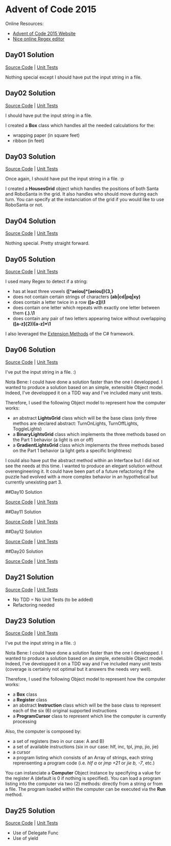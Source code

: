 # Advent of Code 2015

Online Resources:
- [Advent of Code 2015 Website][l1]
- [Nice online Regex editor][regex101]

## Day01 Solution

[Source Code][Day01SC] | 
[Unit Tests][Day01UT]

Nothing special except I should have put the input string in a file.

## Day02 Solution

[Source Code][Day02SC] | 
[Unit Tests][Day02UT]

I should have put the input string in a file.

I created a **Box** class which handles all the needed calculations for the:
- wrapping paper (in square feet)
- ribbon (in feet)

## Day03 Solution

[Source Code][Day03SC] | 
[Unit Tests][Day03UT]

Once again, I should have put the input string in a file. :p

I created a **HousesGrid** object which handles the positions of both Santa and RoboSanta in the grid. It also handles who should move during each turn.
You can specify at the instanciation of the grid if you would like to use RoboSanta or not.

## Day04 Solution

[Source Code][Day04SC] | 
[Unit Tests][Day04UT]

Nothing special. Pretty straight forward.

## Day05 Solution

[Source Code][Day05SC] | 
[Unit Tests][Day05UT]

I used many Regex to detect if a string:
- has at least three vowels **([^aeiou]*[aeiou]){3,}**
- does not contain certain strings of characters **(ab|cd|pq|xy)**
- does contain a letter twice in a row **([a-z])\1**
- does contain one letter which repeats with exactly one letter between them **(.).\1**
- does contain any pair of two letters appearing twice without overlapping **([a-z]{2})[a-z]*\1**

I also leveraged the [Extension Methods][l2] of the C# framework.

## Day06 Solution

[Source Code][Day06SC] | 
[Unit Tests][Day06UT]

I've put the input string in a file. :)

Nota Bene: I could have done a solution faster than the one I developped. I wanted to produce a solution based on an simple, extensible Object model.
Indeed, I've developped it on a TDD way and I've included many unit tests.

Therefore, I used the following Object model to represent how the computer works:
- an abstract **LightsGrid** class which will be the base class (only three methos are declared abstract: TurnOnLights, TurnOffLights, ToggleLights)
- a **BinaryLightsGrid** class which implements the three methods based on the Part 1 behavior (a light is on or off)
- a **GradientLightsGrid** class which implements the three methods based on the Part 1 behavior (a light gets a specific brightness)

I could also have put the abstract method within an Interface but I did not see the needs at this time. I wanted to produce an elegant solution without overengineering it. It could have been part of a future refactoring if the puzzle had evolved with a more complex behavior in an hypothetical but currently unexisting part 3.

##Day10 Solution

[Source Code][Day10SC] | 
[Unit Tests][Day10UT]

##Day11 Solution

[Source Code][Day11SC] | 
[Unit Tests][Day11UT]

##Day12 Solution

[Source Code][Day12SC] | 
[Unit Tests][Day12UT]

##Day20 Solution

[Source Code][Day20SC] | 
[Unit Tests][Day20UT]

## Day21 Solution

[Source Code][Day21SC] | 
[Unit Tests][Day21UT]

- No TDD = No Unit Tests (to be added)
- Refactoring needed

## Day23 Solution

[Source Code][Day23SC] | 
[Unit Tests][Day23UT]

I've put the input string in a file. :)

Nota Bene: I could have done a solution faster than the one I developped. I wanted to produce a solution based on an simple, extensible Object model.
Indeed, I've developped it on a TDD way and I've included many unit tests (coverage is certainly not optimal but it answers the needs very well).

Therefore, I used the following Object model to represent how the computer works:
- a **Box** class
- a **Register** class
- an abstract **Instruction** class which will be the base class to represent each of the six (6) original supported instructions
- a **ProgramCursor** class to represent which line the computer is currently processing

Also, the computer is composed by:
- a set of registers (two in our case: A and B)
- a set of available instructions (six in our case: hlf, inc, tpl, jmp, jio, jie)
- a cursor
- a program listing which consists of an Array of strings, each string reprensenting a program code (i.e. *hlf a* or *jmp +21* or *jie b, -7*, etc.)

You can instanciate a **Computer** Object instance by specifying a value for the register A (default is 0 if nothing is specified).
You can load a program listing into the computer via two (2) methods: directly from a string or from a file.
The program loaded within the computer can be executed via the **Run** method.

## Day25 Solution

[Source Code][Day25SC] | 
[Unit Tests][Day25UT]

- Use of Delegate Func
- Use of yield


[l1]:http://adventofcode.com/
[l2]:https://msdn.microsoft.com/en-CA/library/bb383977.aspx
[regex101]:https://regex101.com/

[Day01SC]:https://github.com/Elgolfin/adventofcode-2015/blob/master/Day01.cs
[Day02SC]:https://github.com/Elgolfin/adventofcode-2015/blob/master/Day02.cs
[Day03SC]:https://github.com/Elgolfin/adventofcode-2015/blob/master/Day03.cs
[Day04SC]:https://github.com/Elgolfin/adventofcode-2015/blob/master/Day04.cs
[Day05SC]:https://github.com/Elgolfin/adventofcode-2015/blob/master/Day05.cs
[Day06SC]:https://github.com/Elgolfin/adventofcode-2015/blob/master/Day06.cs

[Day10SC]:https://github.com/Elgolfin/adventofcode-2015/blob/master/Day10.cs
[Day11SC]:https://github.com/Elgolfin/adventofcode-2015/blob/master/Day11.cs
[Day12SC]:https://github.com/Elgolfin/adventofcode-2015/blob/master/Day12.cs

[Day20SC]:https://github.com/Elgolfin/adventofcode-2015/blob/master/Day20.cs
[Day21SC]:https://github.com/Elgolfin/adventofcode-2015/blob/master/Day21.cs
[Day23SC]:https://github.com/Elgolfin/adventofcode-2015/blob/master/Day23.cs
[Day25SC]:https://github.com/Elgolfin/adventofcode-2015/blob/master/Day25.cs



[Day01UT]:https://github.com/Elgolfin/adventofcode-2015/blob/master/AdventOfCode2015UnitTests/Day01_UnitTest.cs
[Day02UT]:https://github.com/Elgolfin/adventofcode-2015/blob/master/AdventOfCode2015UnitTests/Day02_UnitTest.cs
[Day03UT]:https://github.com/Elgolfin/adventofcode-2015/blob/master/AdventOfCode2015UnitTests/Day03_UnitTest.cs
[Day04UT]:https://github.com/Elgolfin/adventofcode-2015/blob/master/AdventOfCode2015UnitTests/Day04_UnitTest.cs
[Day05UT]:https://github.com/Elgolfin/adventofcode-2015/blob/master/AdventOfCode2015UnitTests/Day05_UnitTest.cs
[Day06UT]:https://github.com/Elgolfin/adventofcode-2015/blob/master/AdventOfCode2015UnitTests/Day06_UnitTest.cs

[Day10UT]:https://github.com/Elgolfin/adventofcode-2015/blob/master/AdventOfCode2015UnitTests/Day10_UnitTest.cs
[Day11UT]:https://github.com/Elgolfin/adventofcode-2015/blob/master/AdventOfCode2015UnitTests/Day11_UnitTest.cs
[Day12UT]:https://github.com/Elgolfin/adventofcode-2015/blob/master/AdventOfCode2015UnitTests/Day12_UnitTest.cs

[Day20UT]:https://github.com/Elgolfin/adventofcode-2015/blob/master/AdventOfCode2015UnitTests/Day20_UnitTest.cs
[Day21UT]:https://github.com/Elgolfin/adventofcode-2015/blob/master/AdventOfCode2015UnitTests/Day21_UnitTest.cs
[Day23UT]:https://github.com/Elgolfin/adventofcode-2015/blob/master/AdventOfCode2015UnitTests/Day23_UnitTest.cs
[Day25UT]:https://github.com/Elgolfin/adventofcode-2015/blob/master/AdventOfCode2015UnitTests/Day23_UnitTest.cs
